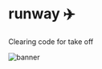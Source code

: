 # runway ✈️

Clearing code for take off

![banner](https://github.com/runwayapp/.github/assets/23362539/98a6caec-c894-42c8-9db7-3d6908afa031)
